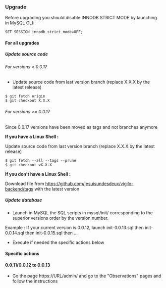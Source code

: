 ### Upgrade
Before upgrading you should disable INNODB STRICT MODE by launching in MySQL CLI:

```
SET SESSION innodb_strict_mode=OFF;
```

#### For all upgrades

##### Update source code

###### For versions < 0.0.17

* Update source code from last version branch (replace X.X.X by the latest release)
```
$ git fetch origin
$ git checkout X.X.X
```

###### For versions >= 0.0.17

Since 0.0.17 versions have been moved as tags and not branches anymore

**If you have a Linux Shell :**

Update source code from last version branch (replace X.X.X by the latest release)

```
$ git fetch --all --tags --prune
$ git checkout vX.X.X
```

**If you don't have a Linux Shell :**

Download file from https://github.com/jesuisundesdeux/vigilo-backend/tags with the latest version


##### Update database

* Launch in MySQL the SQL scripts in mysql/init/ corresponding to the superior versions order by the version number.

Example :
  If your current version is 0.0.12, launch init-0.0.13.sql then init-0.0.14.sql then init-0.0.15.sql then ...

* Execute if needed the specific actions below 

#### Specific actions

#### 0.0.11/0.0.12 to 0.0.13

* Go the page https://URL/admin/ and go to the "Observations" pages and follow the instructions

